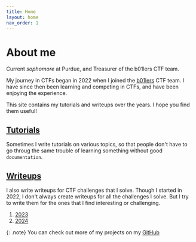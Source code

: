 ```yaml
---
title: Home
layout: home
nav_order: 1
---
```


# About me

Current *sophomore* at Purdue, and Treasurer of the b01lers CTF team.

My journey in CTFs began in 2022 when I joined the [b01lers](https://b01lersc.tf/) CTF team. I have since then been learning and competing in CTFs, and have been enjoying the experience.

This site contains my tutorials and writeups over the years. I hope you find them useful!

## [Tutorials](/docs/Tutorials/)

Sometimes I write tutorials on various topics, so that people don't have to go throug the same trouble of learning something without good `documentation`.


## [Writeups](/docs/Writeups/)

I also write writeups for CTF challenges that I solve. Though I started in 2022, I don't always create writeups for all the challenges I solve. But I try to write them for the ones that I find interesting or challenging.

1. [2023](/docs/Writeups/2023/)
2. [2024](/docs/Writeups/2024/)

{: .note}
You can check out more of my projects on my [GitHub](https://github.com/CygnusX-26)